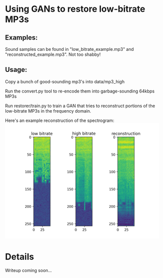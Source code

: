 # Using GANs to restore low-bitrate MP3s
## Examples:
Sound samples can be found in "low_bitrate_example.mp3" and "reconstructed_example.mp3".  Not too shabby!

## Usage:
Copy a bunch of good-sounding mp3's into data/mp3_high

Run the convert.py tool to re-encode them into garbage-sounding 64kbps MP3s

Run restorer/train.py to train a GAN that tries to reconstruct portions of the low-bitrate MP3s in the frequency domain.

Here's an example reconstruction of the spectrogram:
![GitHub Logo](example_reconstruction.png)

# Details
Writeup coming soon...
